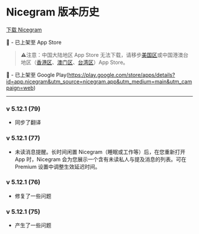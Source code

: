 # Nicegram 版本历史

[下载 Nicegram](/cn/faq/#下载)

🍏 - 已上架至 App Store
> ⚠️注意：中国大陆地区 App Store 无法下载，请移步[美国区](https://apps.apple.com/app/apple-store/id1608870673?pt=119567154&ct=nicegram.app&mt=8)或中国港澳台地区（[香港区](https://apps.apple.com/app/apple-store/id1608870673?pt=119567154&ct=nicegram.app&mt=8)、[澳门区](https://apps.apple.com/app/apple-store/id1608870673?pt=119567154&ct=nicegram.app&mt=8)、[台湾区](https://apps.apple.com/app/apple-store/id1608870673?pt=119567154&ct=nicegram.app&mt=8)）App Store。

🤖 - 已上架至 Google Play(https://play.google.com/store/apps/details?id=app.nicegram&utm_source=nicegram.app&utm_medium=main&utm_campaign=web)

---

### v 5.12.1 (79)
- 同步了翻译

### v 5.12.1 (77)
- 未读消息提醒。长时间闲置 Nicegram（睡眠或工作等）后，在您重新打开 App 时，Nicegram 会为您展示一个含有未读私人与提及消息的列表。可在 Premium 设置中调整生效延迟时间。

### v 5.12.1 (76)
- 修复了一些问题


### v 5.12.1 (75)
- 产生了一些问题 
